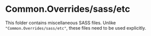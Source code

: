 # Common.Overrides/sass/etc

This folder contains miscellaneous SASS files. Unlike `"Common.Overrides/sass/etc"`, these files
need to be used explicitly.
